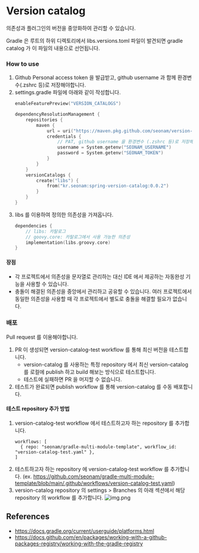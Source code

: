 # Version catalog

의존성과 플러그인의 버전을 중앙화하여 관리할 수 있습니다. 

Gradle 은 루트의 하위 디렉토리에서 libs.versions.toml 파일이 발견되면 gradle catalog 가 이 파일의 내용으로 선언됩니다.

### How to use
1. Github Personal access token 을 발급받고, github username 과 함께 환경변수(.zshrc 등)로 저장해야합니다.
2. settings.gradle 파일에 아래와 같이 작성합니다.
    ```kotlin
    enableFeaturePreview("VERSION_CATALOGS")
    
    dependencyResolutionManagement {
        repositories {
            maven {
                url = uri("https://maven.pkg.github.com/seonam/version-catalog")
                credentials {
                    // PAT, github username 을 환경변수 (.zshrc 등)로 저장해야합니다.  
                    username = System.getenv("SEONAM_USERNAME")
                    password = System.getenv("SEONAM_TOKEN")
                }
            }
        }
        versionCatalogs {
            create("libs") {
                from("kr.seonam:spring-version-catalog:0.0.2")
            }
        }
    }
    ```
3. libs 를 이용하여 정의한 의존성을 가져옵니다.
     ```kotlin
     dependencies {
         // libs: 카탈로그
         // goovy.core: 카탈로그에서 사용 가능한 의존성
         implementation(libs.groovy.core)
     }
     ```
#### 장점
- 각 프로젝트에서 의존성을 문자열로 관리하는 대신 IDE 에서 제공하는 자동완성 기능을 사용할 수 있습니다.
- 충돌이 해결된 의존성을 중앙에서 관리하고 공유할 수 있습니다. 여러 프로젝트에서 동일한 의존성을 사용할 때 각 프로젝트에서 별도로 충돌을 해결할 필요가 없습니다.

### 배포
Pull request 를 이용해야합니다.

1. PR 이 생성되면 version-catalog-test workflow 를 통해 최신 버전을 테스트합니다.
   - version-catalog 를 사용하는 특정 repository 에서 최신 version-catalog 를 로컬에 publish 하고 build 해보는 방식으로 테스트합니다.
   - 테스트에 실패하면 PR 을 머지할 수 없습니다.  
2. 테스트가 완료되면 publish workflow 를 통해 version-catalog 를 수동 배포합니다.

#### 테스트 repository 추가 방법
1. version-catalog-test workflow 에서 테스트하고자 하는 repository 를 추가합니다.
    ```
    workflows: [
      { repo: "seonam/gradle-multi-module-template", workflow_id: "version-catalog-test.yaml" },
    ]
    ```
2. 테스트하고자 하는 repository 에 version-catalog-test workflow 를 추가합니다. (ex. https://github.com/seonam/gradle-multi-module-template/blob/main/.github/workflows/version-catalog-test.yaml)
3. version-catalog repository 의 settings > Branches 의 아래 섹션에서 해당 repository 의 workflow 를 추가합니다.
    ![img.png](branch-rules.png)

## References
- https://docs.gradle.org/current/userguide/platforms.html
- https://docs.github.com/en/packages/working-with-a-github-packages-registry/working-with-the-gradle-registry